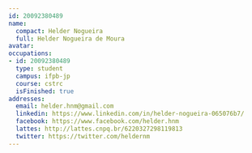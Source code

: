```yaml
---
id: 20092380489
name:
  compact: Helder Nogueira
  full: Helder Nogueira de Moura
avatar:
occupations:
- id: 20092380489
  type: student
  campus: ifpb-jp
  course: cstrc
  isFinished: true
addresses:
  email: helder.hnm@gmail.com
  linkedin: https://www.linkedin.com/in/helder-nogueira-065076b7/
  facebook: https://www.facebook.com/helder.hnm
  lattes: http://lattes.cnpq.br/6220327298119813
  twitter: https://twitter.com/heldernm
---
```

